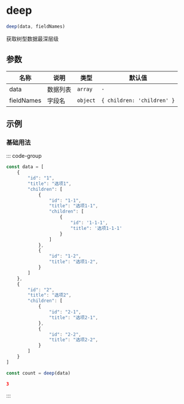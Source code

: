# deep

```js :no-line-numbers
deep(data, fieldNames)
```

获取树型数据最深层级

## 参数

| 名称         | 说明   | 类型       | 默认值                        |
|------------|------|----------|----------------------------|
| data       | 数据列表 | `array`  | `-`                        |
| fieldNames | 字段名  | `object` | `{ children: 'children' }` |

## 示例

### 基础用法

::: code-group
```js [例子]
const data = [
    {
        "id": "1",
        "title": "选项1",
        "children": [
            {
                "id": "1-1",
                "title": "选项1-1",
                "children": [
                    {
                        "id": '1-1-1',
                        "title": '选项1-1-1'
                    }
                ]
            },
            {
                "id": "1-2",
                "title": "选项1-2",
            }
        ]
    },
    {
        "id": "2",
        "title": "选项2",
        "children": [
            {
                "id": "2-1",
                "title": "选项2-1",
            },
            {
                "id": "2-2",
                "title": "选项2-2",
            }
        ]
    }
]

const count = deep(data)
```

```json [输出]
3
```
:::